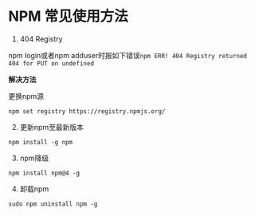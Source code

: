 # NPM 常见使用方法

1. 404 Registry

npm login或者npm adduser时报如下错误`npm ERR! 404 Registry returned 404 for PUT on undefined`

**解决方法**

更换npm源

```
npm set registry https://registry.npmjs.org/
```

2. 更新npm至最新版本

```
npm install -g npm
```

3. npm降级

```
npm install npm@4 -g
```

4. 卸载npm

```
sudo npm uninstall npm -g
```
